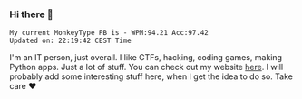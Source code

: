 ### Hi there 👋
<!-- PB START -->
```
My current MonkeyType PB is - WPM:94.21 Acc:97.42
Updated on: 22:19:42 CEST Time
```
<!-- PB END -->
I'm an IT person, just overall. I like CTFs, hacking, coding games, making Python apps. Just a lot of stuff.
You can check out my website [here](https://skill3472.github.io/).
I will probably add some interesting stuff here, when I get the idea to do so. Take care ❤️
